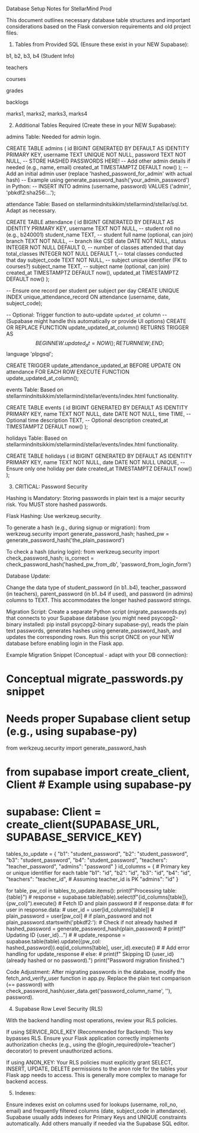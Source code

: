 Database Setup Notes for StellarMind Prod

This document outlines necessary database table structures and important considerations based on the Flask conversion requirements and old project files.

1. Tables from Provided SQL (Ensure these exist in your NEW Supabase):

b1, b2, b3, b4 (Student Info)

teachers

courses

grades

backlogs

marks1, marks2, marks3, marks4

2. Additional Tables Required (Create these in your NEW Supabase):

admins Table: Needed for admin login.

CREATE TABLE admins (
    id BIGINT GENERATED BY DEFAULT AS IDENTITY PRIMARY KEY,
    username TEXT UNIQUE NOT NULL,
    password TEXT NOT NULL, -- STORE HASHED PASSWORDS HERE!
    -- Add other admin details if needed (e.g., name, email)
    created_at TIMESTAMPTZ DEFAULT now()
);
-- Add an initial admin user (replace 'hashed_password_for_admin' with actual hash)
-- Example using generate_password_hash('your_admin_password') in Python:
-- INSERT INTO admins (username, password) VALUES ('admin', 'pbkdf2:sha256:...');


attendance Table: Based on stellarmindnitsikkim/stellarmind/stellar/sql.txt. Adapt as necessary.

CREATE TABLE attendance (
    id BIGINT GENERATED BY DEFAULT AS IDENTITY PRIMARY KEY,
    username TEXT NOT NULL,              -- student roll no (e.g., b240001)
    student_name TEXT,                   -- student full name (optional, can join)
    branch TEXT NOT NULL,                -- branch like CSE
    date DATE NOT NULL,
    status INTEGER NOT NULL DEFAULT 0,       -- number of classes attended that day
    total_classes INTEGER NOT NULL DEFAULT 1,-- total classes conducted that day
    subject_code TEXT NOT NULL,          -- subject unique identifier (FK to courses?)
    subject_name TEXT,                   -- subject name (optional, can join)
    created_at TIMESTAMPTZ DEFAULT now(),
    updated_at TIMESTAMPTZ DEFAULT now()
);

-- Ensure one record per student per subject per day
CREATE UNIQUE INDEX unique_attendance_record
ON attendance (username, date, subject_code);

-- Optional: Trigger function to auto-update `updated_at` column
-- (Supabase might handle this automatically or provide UI options)
CREATE OR REPLACE FUNCTION update_updated_at_column()
RETURNS TRIGGER AS $$
BEGIN
NEW.updated_at = NOW();
RETURN NEW;
END;
$$ language 'plpgsql';

CREATE TRIGGER update_attendance_updated_at
BEFORE UPDATE ON attendance
FOR EACH ROW
EXECUTE FUNCTION update_updated_at_column();


events Table: Based on stellarmindnitsikkim/stellarmind/stellar/events/index.html functionality.

CREATE TABLE events (
    id BIGINT GENERATED BY DEFAULT AS IDENTITY PRIMARY KEY,
    name TEXT NOT NULL,
    date DATE NOT NULL,
    time TIME, -- Optional time
    description TEXT, -- Optional description
    created_at TIMESTAMPTZ DEFAULT now()
);


holidays Table: Based on stellarmindnitsikkim/stellarmind/stellar/events/index.html functionality.

CREATE TABLE holidays (
    id BIGINT GENERATED BY DEFAULT AS IDENTITY PRIMARY KEY,
    name TEXT NOT NULL,
    date DATE NOT NULL UNIQUE, -- Ensure only one holiday per date
    created_at TIMESTAMPTZ DEFAULT now()
);


3. CRITICAL: Password Security

Hashing is Mandatory: Storing passwords in plain text is a major security risk. You MUST store hashed passwords.

Flask Hashing: Use werkzeug.security.

To generate a hash (e.g., during signup or migration): from werkzeug.security import generate_password_hash; hashed_pw = generate_password_hash('the_plain_password')

To check a hash (during login): from werkzeug.security import check_password_hash; is_correct = check_password_hash('hashed_pw_from_db', 'password_from_login_form')

Database Update:

Change the data type of student_password (in b1..b4), teacher_password (in teachers), parent_password (in b1..b4 if used), and password (in admins) columns to TEXT. This accommodates the longer hashed password strings.

Migration Script: Create a separate Python script (migrate_passwords.py) that connects to your Supabase database (you might need psycopg2-binary installed: pip install psycopg2-binary supabase-py), reads the plain text passwords, generates hashes using generate_password_hash, and updates the corresponding rows. Run this script ONCE on your NEW database before enabling login in the Flask app.

Example Migration Snippet (Conceptual - adapt with your DB connection):

# Conceptual migrate_passwords.py snippet
# Needs proper Supabase client setup (e.g., using supabase-py)
from werkzeug.security import generate_password_hash
# from supabase import create_client, Client # Example using supabase-py
# supabase: Client = create_client(SUPABASE_URL, SUPABASE_SERVICE_KEY)

tables_to_update = {
    "b1": "student_password", "b2": "student_password", "b3": "student_password", "b4": "student_password",
    "teachers": "teacher_password",
    "admins": "password"
}
id_columns = { # Primary key or unique identifier for each table
     "b1": "id", "b2": "id", "b3": "id", "b4": "id",
     "teachers": "teacher_id", # Assuming teacher_id is PK
     "admins": "id"
}

for table, pw_col in tables_to_update.items():
    print(f"Processing table: {table}")
    # response = supabase.table(table).select(f"{id_columns[table]}, {pw_col}").execute() # Fetch ID and plain password
    # if response.data:
    #     for user in response.data:
    #         user_id = user[id_columns[table]]
    #         plain_password = user[pw_col]
    #         if plain_password and not plain_password.startswith('pbkdf2:'): # Check if not already hashed
    #             hashed_password = generate_password_hash(plain_password)
    #             print(f"  Updating ID {user_id}...")
    #             # update_response = supabase.table(table).update({pw_col: hashed_password}).eq(id_columns[table], user_id).execute()
    #             # Add error handling for update_response
    #         else:
    #             print(f"  Skipping ID {user_id} (already hashed or no password).")
print("Password migration finished.")


Code Adjustment: After migrating passwords in the database, modify the fetch_and_verify_user function in app.py. Replace the plain text comparison (== password) with check_password_hash(user_data.get('password_column_name', ''), password).

4. Supabase Row Level Security (RLS)

With the backend handling most operations, review your RLS policies.

If using SERVICE_ROLE_KEY (Recommended for Backend): This key bypasses RLS. Ensure your Flask application correctly implements authorization checks (e.g., using the @login_required(role='teacher') decorator) to prevent unauthorized actions.

If using ANON_KEY: Your RLS policies must explicitly grant SELECT, INSERT, UPDATE, DELETE permissions to the anon role for the tables your Flask app needs to access. This is generally more complex to manage for backend access.

5. Indexes:

Ensure indexes exist on columns used for lookups (username, roll_no, email) and frequently filtered columns (date, subject_code in attendance). Supabase usually adds indexes for Primary Keys and UNIQUE constraints automatically. Add others manually if needed via the Supabase SQL editor.
